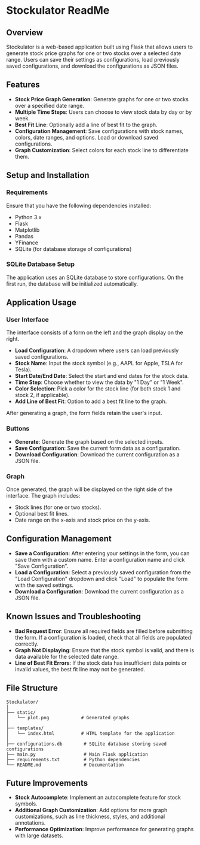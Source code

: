 # Stockulator ReadMe

## Overview

Stockulator is a web-based application built using Flask that allows users to generate stock price graphs for one or two stocks over a selected date range. Users can save their settings as configurations, load previously saved configurations, and download the configurations as JSON files.

## Features

- **Stock Price Graph Generation**: Generate graphs for one or two stocks over a specified date range.
- **Multiple Time Steps**: Users can choose to view stock data by day or by week.
- **Best Fit Line**: Optionally add a line of best fit to the graph.
- **Configuration Management**: Save configurations with stock names, colors, date ranges, and options. Load or download saved configurations.
- **Graph Customization**: Select colors for each stock line to differentiate them.

## Setup and Installation

### Requirements

Ensure that you have the following dependencies installed:

- Python 3.x
- Flask
- Matplotlib
- Pandas
- YFinance
- SQLite (for database storage of configurations)


### SQLite Database Setup

The application uses an SQLite database to store configurations. On the first run, the database will be initialized automatically.

## Application Usage

### User Interface

The interface consists of a form on the left and the graph display on the right.

- **Load Configuration**: A dropdown where users can load previously saved configurations.
- **Stock Name**: Input the stock symbol (e.g., AAPL for Apple, TSLA for Tesla).
- **Start Date/End Date**: Select the start and end dates for the stock data.
- **Time Step**: Choose whether to view the data by "1 Day" or "1 Week".
- **Color Selection**: Pick a color for the stock line (for both stock 1 and stock 2, if applicable).
- **Add Line of Best Fit**: Option to add a best fit line to the graph.

After generating a graph, the form fields retain the user's input.

### Buttons

- **Generate**: Generate the graph based on the selected inputs.
- **Save Configuration**: Save the current form data as a configuration.
- **Download Configuration**: Download the current configuration as a JSON file.

### Graph

Once generated, the graph will be displayed on the right side of the interface. The graph includes:
- Stock lines (for one or two stocks).
- Optional best fit lines.
- Date range on the x-axis and stock price on the y-axis.

## Configuration Management

- **Save a Configuration**: After entering your settings in the form, you can save them with a custom name. Enter a configuration name and click "Save Configuration".
- **Load a Configuration**: Select a previously saved configuration from the "Load Configuration" dropdown and click "Load" to populate the form with the saved settings.
- **Download a Configuration**: Download the current configuration as a JSON file.

## Known Issues and Troubleshooting

- **Bad Request Error**: Ensure all required fields are filled before submitting the form. If a configuration is loaded, check that all fields are populated correctly.
- **Graph Not Displaying**: Ensure that the stock symbol is valid, and there is data available for the selected date range.
- **Line of Best Fit Errors**: If the stock data has insufficient data points or invalid values, the best fit line may not be generated.

## File Structure

```
Stockulator/
│
├── static/
│   └── plot.png            # Generated graphs
│
├── templates/
│   └── index.html          # HTML template for the application
│
├── configurations.db        # SQLite database storing saved configurations
├── main.py                  # Main Flask application
├── requirements.txt         # Python dependencies
└── README.md                # Documentation
```

## Future Improvements

- **Stock Autocomplete**: Implement an autocomplete feature for stock symbols.
- **Additional Graph Customization**: Add options for more graph customizations, such as line thickness, styles, and additional annotations.
- **Performance Optimization**: Improve performance for generating graphs with large datasets.


